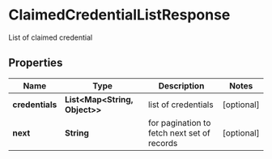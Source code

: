 # ClaimedCredentialListResponse

List of claimed credential

## Properties

| Name            | Type                                      | Description                                 | Notes      |
| --------------- | ----------------------------------------- | ------------------------------------------- | ---------- |
| **credentials** | **List&lt;Map&lt;String, Object&gt;&gt;** | list of credentials                         | [optional] |
| **next**        | **String**                                | for pagination to fetch next set of records | [optional] |
